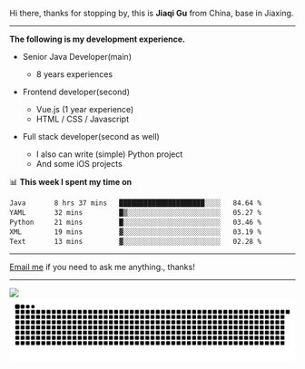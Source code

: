 Hi there, thanks for stopping by, this is **Jiaqi Gu** from China, base in Jiaxing.

---

**The following is my development experience.**

- Senior Java Developer(main)
  - 8 years experiences

- Frontend developer(second)
  - Vue.js (1 year experience)
  - HTML / CSS / Javascript
  
- Full stack developer(second as well)
  - I also can write (simple) Python project
  - And some iOS projects

📊 **This week I spent my time on**
<!--START_SECTION:waka-->

```txt
Java       8 hrs 37 mins   █████████████████████░░░░   84.64 %
YAML       32 mins         █▒░░░░░░░░░░░░░░░░░░░░░░░   05.27 %
Python     21 mins         █░░░░░░░░░░░░░░░░░░░░░░░░   03.46 %
XML        19 mins         ▓░░░░░░░░░░░░░░░░░░░░░░░░   03.19 %
Text       13 mins         ▓░░░░░░░░░░░░░░░░░░░░░░░░   02.28 %
```

<!--END_SECTION:waka-->

---

[Email me](mailto:htk2klwgr@mozmail.com?subject=Hiring_from_GitHub) if you need to ask me anything., thanks!

---

![]( https://visitor-badge.glitch.me/badge?page_id=githubgujiaqi)
![]( https://github.com/droid-Q/droid-Q/raw/output/github-contribution-grid-snake.svg#gh-dark-mode-only)
